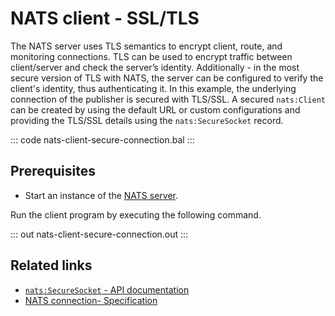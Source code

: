 # NATS client - SSL/TLS

The NATS server uses TLS semantics to encrypt client, route, and monitoring connections. TLS can be used to encrypt traffic between client/server and check the server’s identity. Additionally - in the most secure version of TLS with NATS, the server can be configured to verify the client's identity, thus authenticating it. In this example, the underlying connection of the publisher is secured with TLS/SSL. A secured `nats:Client` can be created by using the default URL or custom configurations and providing the TLS/SSL details using the `nats:SecureSocket` record.

::: code nats-client-secure-connection.bal :::

## Prerequisites
- Start an instance of the [NATS server](https://docs.nats.io/nats-concepts/what-is-nats/walkthrough_setup).

Run the client program by executing the following command.

::: out nats-client-secure-connection.out :::

## Related links
- [`nats:SecureSocket` - API documentation](https://lib.ballerina.io/ballerinax/nats/latest/records/SecureSocket)
- [NATS connection- Specification](https://github.com/ballerina-platform/module-ballerinax-nats/blob/master/docs/spec/spec.md#2-connection)

